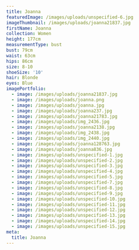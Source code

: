 ```yaml
---
title: Joanna
featuredImage: /images/uploads/unspecified-6.jpg
imageThumbnail: /images/uploads/joanna21837.jpg
firstName: Joanna
collection: Women
height: 177cm
measurementType: bust
bust: 79cm
waist: 63cm
hips: 86cm
size: 8-10
shoeSize: '10'
hair: Blonde
eyes: Blue
imagePortfolio:
  - image: /images/uploads/joanna21837.jpg
  - image: /images/uploads/joanna.png
  - image: /images/uploads/joanna.jpg
  - image: /images/uploads/joanna237.jpg
  - image: /images/uploads/joanna21783.jpg
  - image: /images/uploads/img_2436.jpg
  - image: /images/uploads/joanna2138.jpg
  - image: /images/uploads/img_2438.jpg
  - image: /images/uploads/img_2440.jpg
  - image: /images/uploads/joanna128763.jpg
  - image: /images/uploads/joanna836.jpg
  - image: /images/uploads/unspecified-1.jpg
  - image: /images/uploads/unspecified-2.jpg
  - image: /images/uploads/unspecified-3.jpg
  - image: /images/uploads/unspecified-4.jpg
  - image: /images/uploads/unspecified-5.jpg
  - image: /images/uploads/unspecified-7.jpg
  - image: /images/uploads/unspecified-8.jpg
  - image: /images/uploads/unspecified-9.jpg
  - image: /images/uploads/unspecified-10.jpg
  - image: /images/uploads/unspecified-11.jpg
  - image: /images/uploads/unspecified-12.jpg
  - image: /images/uploads/unspecified-13.jpg
  - image: /images/uploads/unspecified-14.jpg
  - image: /images/uploads/unspecified-15.jpg
meta:
  title: Joanna
---
```



